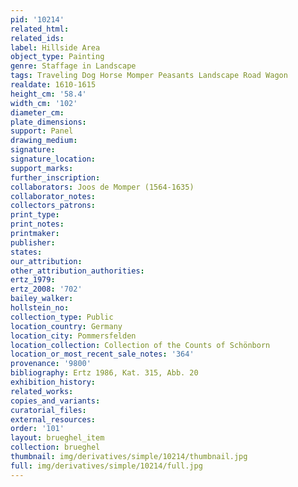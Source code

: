 ```yaml
---
pid: '10214'
related_html: 
related_ids: 
label: Hillside Area
object_type: Painting
genre: Staffage in Landscape
tags: Traveling Dog Horse Momper Peasants Landscape Road Wagon
realdate: 1610-1615
height_cm: '58.4'
width_cm: '102'
diameter_cm: 
plate_dimensions: 
support: Panel
drawing_medium: 
signature: 
signature_location: 
support_marks: 
further_inscription: 
collaborators: Joos de Momper (1564-1635)
collaborator_notes: 
collectors_patrons: 
print_type: 
print_notes: 
printmaker: 
publisher: 
states: 
our_attribution: 
other_attribution_authorities: 
ertz_1979: 
ertz_2008: '702'
bailey_walker: 
hollstein_no: 
collection_type: Public
location_country: Germany
location_city: Pommersfelden
location_collection: Collection of the Counts of Schönborn
location_or_most_recent_sale_notes: '364'
provenance: '9800'
bibliography: Ertz 1986, Kat. 315, Abb. 20
exhibition_history: 
related_works: 
copies_and_variants: 
curatorial_files: 
external_resources: 
order: '101'
layout: brueghel_item
collection: brueghel
thumbnail: img/derivatives/simple/10214/thumbnail.jpg
full: img/derivatives/simple/10214/full.jpg
---
```

